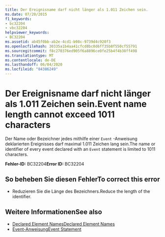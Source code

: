 ```yaml
---
title: Der Ereignisname darf nicht länger als 1.011 Zeichen sein.
ms.date: 07/20/2015
f1_keywords:
- bc32204
- vbc32204
helpviewer_keywords:
- BC32204
ms.assetid: ab45f0bb-ab2e-4cd1-b98c-9739d4c920f3
ms.openlocfilehash: 30335a1b4aa41cfcd8bc0d6ff35b8f550cf55791
ms.sourcegitcommit: f8c270376ed905f6a8896ce0fe25b4f4b38ff498
ms.translationtype: MT
ms.contentlocale: de-DE
ms.lasthandoff: 06/04/2020
ms.locfileid: "84386249"
---
```

# <a name="event-name-length-cannot-exceed-1011-characters"></a><span data-ttu-id="7f544-102">Der Ereignisname darf nicht länger als 1.011 Zeichen sein.</span><span class="sxs-lookup"><span data-stu-id="7f544-102">Event name length cannot exceed 1011 characters</span></span>
<span data-ttu-id="7f544-103">Der Name oder Bezeichner jedes mithilfe einer `Event` -Anweisung deklarierten Ereignisses darf maximal 1.011 Zeichen lang sein.</span><span class="sxs-lookup"><span data-stu-id="7f544-103">The name or identifier of every event declared with an `Event` statement is limited to 1011 characters.</span></span>  
  
 <span data-ttu-id="7f544-104">**Fehler-ID:** BC32204</span><span class="sxs-lookup"><span data-stu-id="7f544-104">**Error ID:** BC32204</span></span>  
  
## <a name="to-correct-this-error"></a><span data-ttu-id="7f544-105">So beheben Sie diesen Fehler</span><span class="sxs-lookup"><span data-stu-id="7f544-105">To correct this error</span></span>  
  
- <span data-ttu-id="7f544-106">Reduzieren Sie die Länge des Bezeichners.</span><span class="sxs-lookup"><span data-stu-id="7f544-106">Reduce the length of the identifier.</span></span>  
  
## <a name="see-also"></a><span data-ttu-id="7f544-107">Weitere Informationen</span><span class="sxs-lookup"><span data-stu-id="7f544-107">See also</span></span>

- [<span data-ttu-id="7f544-108">Declared Element Names</span><span class="sxs-lookup"><span data-stu-id="7f544-108">Declared Element Names</span></span>](../programming-guide/language-features/declared-elements/declared-element-names.md)
- [<span data-ttu-id="7f544-109">Event-Anweisung</span><span class="sxs-lookup"><span data-stu-id="7f544-109">Event Statement</span></span>](../language-reference/statements/event-statement.md)
